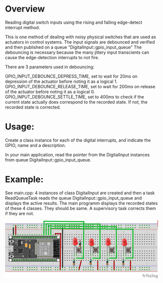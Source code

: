 
# Overview

Reading digital switch inputs using the rising and falling edge-detect interrupt method.

This is one method of dealing with noisy physical switches that are used as 
actuators in control systems. The input signals are debounced and verified
and then published on a queue "DigitalInput::gpio_input_queue"
The debouncing is necessary because the many jittery input transcients can 
cause the edge-detection interrupts to not fire. 

There are 3 parameters used in debouncing:

GPIO_INPUT_DEBOUNCE_DEPRESS_TIME, set to wait for 20ms on depression of the actuator before noting it as a logical 1.
GPIO_INPUT_DEBOUNCE_RELEASE_TIME, set to wait for 200ms on release of the actuator before noting it as a logical 0.
GPIO_INPUT_DEBOUNCE_SETTLE_TIME, set to 400ms to check if the current state actually does correspond to the recorded state. If not, the recorded state is corrected.

# Usage:

Create a class instance for each of the digital interrupts, and indicate the GPIO, name and a description.

In your main application, read the pointer from the DigitalInput instances from queue DigitalInput::gpio_input_queue.

# Example:

See main.cpp: 4 instances of class DigitalInput are created and then a task ReadQueueTask reads the queue DigitalInput::gpio_input_queue
and displays the active results. The main programm displays the recorded states of these 4 classes. They should be same. 
A supervisory task corrects them if they are not.

![Breadboard layout](fritzing/DigitalInputTest.png)
